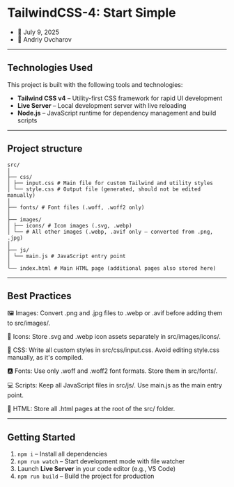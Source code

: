 # TailwindCSS-4: Start Simple

- 📅 July 9, 2025
- 👤 Andriy Ovcharov

---

## Technologies Used

This project is built with the following tools and technologies:

- **Tailwind CSS v4** – Utility-first CSS framework for rapid UI development
- **Live Server** – Local development server with live reloading
- **Node.js** – JavaScript runtime for dependency management and build scripts

---

## Project structure
```
src/
│
├── css/
│ ├── input.css # Main file for custom Tailwind and utility styles
│ └── style.css # Output file (generated, should not be edited manually)
│
├── fonts/ # Font files (.woff, .woff2 only)
│
├── images/
│ ├── icons/ # Icon images (.svg, .webp)
│ └── # All other images (.webp, .avif only – converted from .png, .jpg)
│
├── js/
│ └── main.js # JavaScript entry point
│
└── index.html # Main HTML page (additional pages also stored here)
```
---

## Best Practices

🖼️ Images: Convert .png and .jpg files to .webp or .avif before adding them to src/images/.

🎯 Icons: Store .svg and .webp icon assets separately in src/images/icons/.

🎨 CSS: Write all custom styles in src/css/input.css. Avoid editing style.css manually, as it's compiled.

🅰️ Fonts: Use only .woff and .woff2 font formats. Store them in src/fonts/.

💻 Scripts: Keep all JavaScript files in src/js/. Use main.js as the main entry point.

📄 HTML: Store all .html pages at the root of the src/ folder.

---

## Getting Started

1. `npm i` – Install all dependencies
2. `npm run watch` – Start development mode with file watcher
3. Launch **Live Server** in your code editor (e.g., VS Code)
4. `npm run build` – Build the project for production
